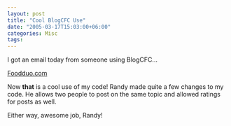 ```yaml
---
layout: post
title: "Cool BlogCFC Use"
date: "2005-03-17T15:03:00+06:00"
categories: Misc 
tags: 
---
```


I got an email today from someone using BlogCFC...

<a href="http://www.foodduo.com">Foodduo.com</a>

Now <b>that</b> is a cool use of my code! Randy made quite a few changes to my code. He allows two people to post on the same topic and allowed ratings for posts as well.

Either way, awesome job, Randy!